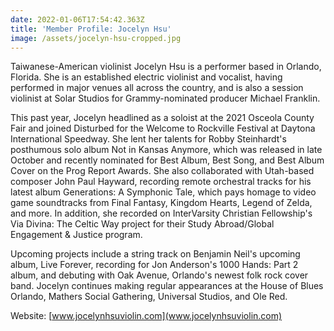 ```yaml
---
date: 2022-01-06T17:54:42.363Z
title: 'Member Profile: Jocelyn Hsu'
image: /assets/jocelyn-hsu-cropped.jpg
---
```

Taiwanese-American violinist Jocelyn Hsu is a performer based in Orlando, Florida. She is an established electric violinist and vocalist, having performed in major venues all across the country, and is also a session violinist at Solar Studios for Grammy-nominated producer Michael Franklin.

This past year, Jocelyn headlined as a soloist at the 2021 Osceola County Fair and joined Disturbed for the Welcome to Rockville Festival at Daytona International Speedway. She lent her talents for Robby Steinhardt's posthumous solo album Not in Kansas Anymore, which was released in late October and recently nominated for Best Album, Best Song, and Best Album Cover on the Prog Report Awards. She also collaborated with Utah-based composer John Paul Hayward, recording remote orchestral tracks for his latest album Generations: A Symphonic Tale, which pays homage to video game soundtracks from Final Fantasy, Kingdom Hearts, Legend of Zelda, and more. In addition, she recorded on InterVarsity Christian Fellowship's Via Divina: The Celtic Way project for their Study Abroad/Global Engagement & Justice program.

Upcoming projects include a string track on Benjamin Neil's upcoming album, Live Forever, recording for Jon Anderson's 1000 Hands: Part 2 album, and debuting with Oak Avenue, Orlando's newest folk rock cover band. Jocelyn continues making regular appearances at the House of Blues Orlando, Mathers Social Gathering, Universal Studios, and Ole Red. 

Website: [www.jocelynhsuviolin.com](www.jocelynhsuviolin.com)
